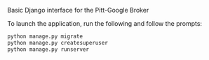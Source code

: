 Basic Django interface for the Pitt-Google Broker

To launch the application, run the following and follow the prompts:
```python
python manage.py migrate
python manage.py createsuperuser
python manage.py runserver
```